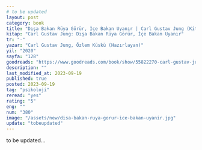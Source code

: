 ```yaml
---
# to be updated
layout: post
category: book
title: "Dışa Bakan Rüya Görür, Içe Bakan Uyanır | Carl Gustav Jung (Kitap)"
kitap: "Carl Gustav Jung: Dışa Bakan Rüya Görür, İçe Bakan Uyanır"
tr: "-"
yazar: "Carl Gustav Jung, Özlem Küskü (Hazırlayan)"
yil: "2020"
sayfa: "128"
goodreads: "https://www.goodreads.com/book/show/55822270-carl-gustav-jung"
description: ""
last_modified_at: 2023-09-19
published: true
posted: 2023-09-19
tag: "psikoloji"
reread: "yes"
rating: "5"
eng: ""
num: "380"
image: "/assets/new/disa-bakan-ruya-gorur-ice-bakan-uyanir.jpg"
update: "tobeupdated"
---
```


to be updated...
